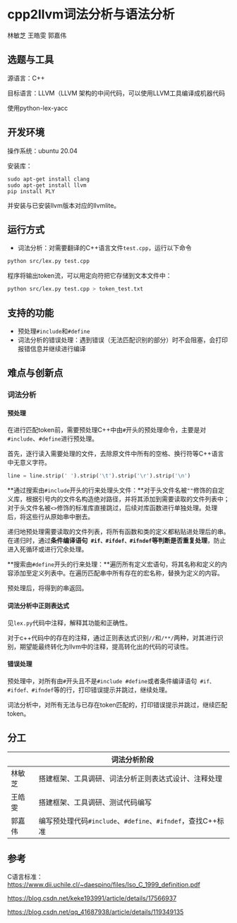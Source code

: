 # cpp2llvm词法分析与语法分析

林敏芝 王皓雯 郭嘉伟

## 选题与工具

源语言：C++

目标语言：LLVM（LLVM 架构的中间代码，可以使用LLVM工具编译成机器代码

使用python-lex-yacc

## 开发环境

操作系统：ubuntu 20.04

安装库：

```
sudo apt-get install clang
sudo apt-get install llvm
pip install PLY
```

并安装与已安装llvm版本对应的llvmlite。

## 运行方式
+ 词法分析：对需要翻译的C++语言文件`test.cpp`，运行以下命令

``` bash
python src/lex.py test.cpp
```

程序将输出token流，可以用定向符把它存储到文本文件中：

``` bash
python src/lex.py test.cpp > token_test.txt
```
## 支持的功能

+ 预处理`#include`和`#define`
+ 词法分析的错误处理：遇到错误（无法匹配识别的部分）时不会阻塞，会打印报错信息并继续进行编译

## 难点与创新点

### 词法分析

#### 预处理

在进行匹配token前，需要预处理C++中由`#`开头的预处理命令，主要是对`#include`、`#define`进行预处理。

首先，逐行读入需要处理的文件，去除原文件中所有的空格、换行符等C++语言中无意义字符。

```python
line = line.strip(' ').strip('\t').strip('\r').strip('\n')
```

**通过搜索由`#include`开头的行来处理头文件：**对于头文件名被`""`修饰的自定义库，根据引号内的文件名构造绝对路径，并将其添加到需要读取的文件列表中；对于头文件名被`<>`修饰的标准库直接跳过，后续对库函数进行单独处理。处理后，将这些行从原始串中删去。

递归地预处理需要读取的文件列表，将所有函数和类的定义都粘贴进处理后的串。在递归时，通过**条件编译语句` #if、#ifdef、#ifndef`等判断是否重复处理**，防止进入死循环或进行冗余处理。

**搜索由`#define`开头的行来处理：**遍历所有定义宏语句，将其名称和定义的内容添加至定义列表中。在遍历匹配串中所有存在的宏名称，替换为定义的内容。

预处理后，将得到的串返回。

#### 词法分析中正则表达式

见`lex.py`代码中注释，解释其功能和正确性。

对于c++代码中的存在的注释，通过正则表达式识别`//`和`/**/`两种，对其进行识别，期望能最终转化为llvm中的注释，提高转化出的代码的可读性。

#### 错误处理

预处理中，对所有由`#`开头且不是`#include #define`或者条件编译语句` #if、#ifdef、#ifndef`等的行，打印错误提示并跳过，继续处理。

词法分析中，对所有无法与已存在token匹配的，打印错误提示并跳过，继续匹配token。

## 分工

|        | 词法分析阶段                                                |
| ------ | ----------------------------------------------------------- |
| 林敏芝 | 搭建框架、工具调研、词法分析正则表达式设计、注释处理        |
| 王皓雯 | 搭建框架、工具调研、测试代码编写                            |
| 郭嘉伟 | 编写预处理代码`#include`、`#define`、`#ifndef`，查找C++标准 |

## 参考

C语言标准：https://www.dii.uchile.cl/~daespino/files/Iso_C_1999_definition.pdf

https://blog.csdn.net/keke193991/article/details/17566937

https://blog.csdn.net/qq_41687938/article/details/119349135
